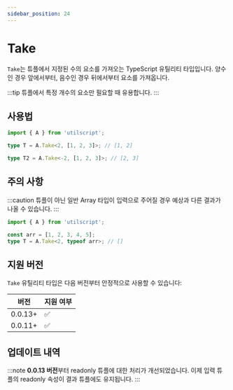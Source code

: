 ```yaml
---
sidebar_position: 24
---
```


# Take

`Take`는 튜플에서 지정된 수의 요소를 가져오는 TypeScript 유틸리티 타입입니다. 양수인 경우 앞에서부터, 음수인 경우 뒤에서부터 요소를 가져옵니다.

:::tip
튜플에서 특정 개수의 요소만 필요할 때 유용합니다.
:::

## 사용법

```ts
import { A } from 'utilscript';

type T = A.Take<2, [1, 2, 3]>; // [1, 2]

type T2 = A.Take<-2, [1, 2, 3]>; // [2, 3]
```

## 주의 사항

:::caution
튜플이 아닌 일반 Array 타입이 입력으로 주어질 경우 예상과 다른 결과가 나올 수 있습니다.
:::

```ts
import { A } from 'utilscript';

const arr = [1, 2, 3, 4, 5];
type T = A.Take<2, typeof arr>; // []
```

## 지원 버전

`Take` 유틸리티 타입은 다음 버전부터 안정적으로 사용할 수 있습니다:

| 버전    | 지원 여부 |
| ------- | --------- |
| 0.0.13+ | ✅        |
| 0.0.11+ | ✅        |

## 업데이트 내역

:::note
**0.0.13 버전**부터 readonly 튜플에 대한 처리가 개선되었습니다. 이제 입력 튜플의 readonly 속성이 결과 튜플에도 유지됩니다.
:::
